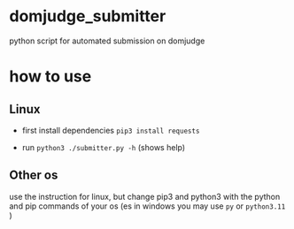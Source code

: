 # domjudge_submitter
python script for automated submission on domjudge

# how to use
## Linux
- first install dependencies `pip3 install requests`

- run `python3 ./submitter.py -h` (shows help)

## Other os
use the instruction for linux, but change pip3 and python3 with 
the python and pip commands of your os (es in windows you may use `py` or `python3.11` )

